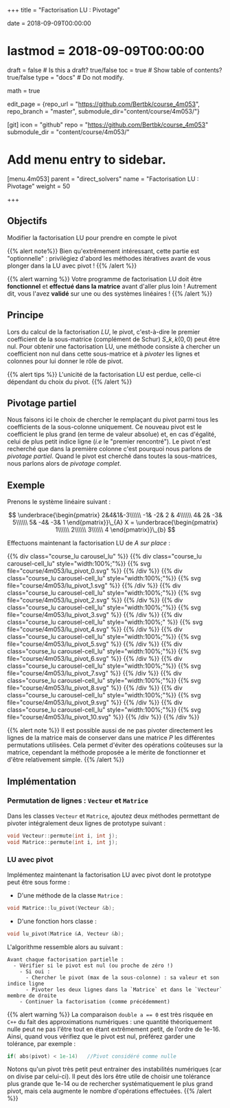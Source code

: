 +++
title = "Factorisation LU : Pivotage"

date = 2018-09-09T00:00:00
# lastmod = 2018-09-09T00:00:00

draft = false  # Is this a draft? true/false
toc = true  # Show table of contents? true/false
type = "docs"  # Do not modify.

math = true

edit_page = {repo_url = "https://github.com/Bertbk/course_4m053", repo_branch = "master", submodule_dir="content/course/4m053/"}

[git]
  icon = "github"
  repo = "https://github.com/Bertbk/course_4m053"
  submodule_dir = "content/course/4m053/"

# Add menu entry to sidebar.
[menu.4m053]
  parent = "direct_solvers"
  name = "Factorisation LU : Pivotage"
  weight = 50

+++

## Objectifs

Modifier la factorisation LU pour prendre en compte le pivot

{{% alert note%}}
Bien qu'extrêmement intéressant, cette partie est "optionnelle" : privilégiez d'abord les méthodes itératives avant de vous plonger dans la LU avec pivot !
{{% /alert %}}

{{% alert warning %}}
Votre programme de factorisation LU doit être **fonctionnel** et **effectué dans la matrice** avant d'aller plus loin ! Autrement dit, vous l'avez **validé** sur une ou des systèmes linéaires !
{{% /alert %}}

## Principe

Lors du calcul de la factorisation $LU$, le pivot, c'est-à-dire le premier coefficient de la sous-matrice (complément de Schur) $S\_{k,k}(0,0)$ peut être nul. Pour obtenir une factorisation LU, une méthode consiste à chercher un coefficient non nul dans cette sous-matrice et à *pivoter* les lignes et colonnes pour lui donner le rôle de pivot. 

{{% alert tips %}}
L'unicité de la factorisation LU est perdue, celle-ci dépendant du choix du pivot.
{{% /alert %}}

## Pivotage partiel 

Nous faisons ici le choix de chercher le remplaçant du pivot parmi tous les coefficients de la sous-colonne uniquement. Ce nouveau pivot est le coefficient le plus grand (en terme de valeur absolue) et, en cas d'égalité, celui de plus petit indice ligne (*i.e* le "premier rencontré"). Le pivot n'est recherché que dans la première colonne c'est pourquoi nous parlons de *pivotage partiel*. Quand le pivot est cherché dans toutes la sous-matrices, nous parlons alors de *pivotage complet*.


## Exemple


Prenons le système linéaire suivant :

$$
\underbrace{\begin{pmatrix}
  2&4&1&-3\\\\\\
 -1& -2&  2 & 4\\\\\\
  4&  2& -3&  5\\\\\\
  5& -4& -3& 1
 \end{pmatrix}}\_{A}
 X = 
 \underbrace{\begin{pmatrix}
 1\\\\\\ 2\\\\\\ 3\\\\\\ 4
 \end{pmatrix}}\_{b}
$$

Effectuons maintenant la factorisation LU de $A$  *sur place* :

{{% div class="course_lu carousel_lu" %}}
{{% div class="course_lu carousel-cell_lu" style="width:100%;"%}}
{{% svg file="course/4m053/lu_pivot_0.svg" %}}
{{% /div %}}
{{% div class="course_lu carousel-cell_lu" style="width:100%;"%}}
{{% svg file="course/4m053/lu_pivot_1.svg" %}}
{{% /div %}}
{{% div class="course_lu carousel-cell_lu" style="width:100%;"%}}
{{% svg file="course/4m053/lu_pivot_2.svg" %}}
{{% /div %}}
{{% div class="course_lu carousel-cell_lu" style="width:100%;"%}}
{{% svg file="course/4m053/lu_pivot_3.svg" %}}
{{% /div %}}
{{% div class="course_lu carousel-cell_lu" style="width:100%;" %}}
{{% svg file="course/4m053/lu_pivot_4.svg" %}}
{{% /div %}}
{{% div class="course_lu carousel-cell_lu" style="width:100%;"%}}
{{% svg file="course/4m053/lu_pivot_5.svg" %}}
{{% /div %}}
{{% div class="course_lu carousel-cell_lu" style="width:100%;"%}}
{{% svg file="course/4m053/lu_pivot_6.svg" %}}
{{% /div %}}
{{% div class="course_lu carousel-cell_lu" style="width:100%;"%}}
{{% svg file="course/4m053/lu_pivot_7.svg" %}}
{{% /div %}}
{{% div class="course_lu carousel-cell_lu" style="width:100%;"%}}
{{% svg file="course/4m053/lu_pivot_8.svg" %}}
{{% /div %}}
{{% div class="course_lu carousel-cell_lu" style="width:100%;"%}}
{{% svg file="course/4m053/lu_pivot_9.svg" %}}
{{% /div %}}
{{% div class="course_lu carousel-cell_lu" style="width:100%;"%}}
{{% svg file="course/4m053/lu_pivot_10.svg" %}}
{{% /div %}}
{{% /div %}}


{{% alert note %}}
Il est possible aussi de ne pas pivoter directement les lignes de la matrice mais de conserver dans une matrice $P$ les différentes permutations utilisées. Cela permet d'éviter des opérations coûteuses sur la matrice, cependant la méthode proposée a le mérite de fonctionner et d'être relativement simple. 
{{% /alert %}}

## Implémentation



### Permutation de lignes : `Vecteur` et `Matrice`
Dans les classes `Vecteur` et `Matrice`, ajoutez deux méthodes permettant de pivoter intégralement deux lignes de prototype suivant :

```cpp
void Vecteur::permute(int i, int j);
void Matrice::permute(int i, int j);
```

### LU avec pivot

Implémentez maintenant la factorisation LU avec pivot dont le prototype peut être sous forme :

- D'une méthode de la classe `Matrice` :

```cpp
void Matrice::lu_pivot(Vecteur &b);
```

- D'une fonction hors classe :

```cpp
void lu_pivot(Matrice &A, Vecteur &b);
```
L'algorithme ressemble alors au suivant :

```
Avant chaque factorisation partielle :
  - Vérifier si le pivot est nul (ou proche de zéro !)
    - Si oui :
      - Chercher le pivot (max de la sous-colonne) : sa valeur et son indice ligne
      - Pivoter les deux lignes dans la `Matrice` et dans le `Vecteur` membre de droite
    - Continuer la factorisation (comme précédemment)
```

{{% alert warning %}}
La comparaison `double a == 0` est très risquée en `C++` du fait des approximations numériques : une quantité théoriquement nulle peut ne pas l'être tout en étant extrêmement petit, de l'ordre de 1e-16. Ainsi, quand vous vérifiez que le pivot est nul, préférez garder une tolérance, par exemple :

```cpp
if( abs(pivot) < 1e-14)   //Pivot considéré comme nulle
```

Notons qu'un pivot très petit peut entrainer des instabilités numériques (car on divise par celui-ci). Il peut dès lors être utile de choisir une tolérance plus grande que 1e-14 ou de rechercher systématiquement le plus grand pivot, mais cela augmente le nombre d'opérations effectuées.
{{% /alert %}}


<script type="text/javascript" src="https://npmcdn.com/flickity@2/dist/flickity.pkgd.js"></script>
<script type="text/javascript" src="../lu_pivot_fact.js"></script>
